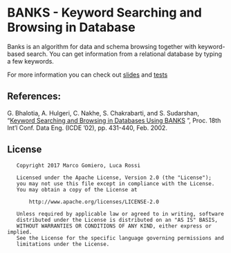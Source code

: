 # BANKS - Keyword Searching and Browsing in Database

Banks is an algorithm for data and schema browsing together with keyword-based search. You can get information from a relational database by typing a few
keywords.

For more information you can check out <a href="https://drive.google.com/file/d/1GuxNKPNajxpZjDzqzQ5TsShbuxNVsA9g/view?usp=sharing" target="blank">slides</a> and <a href="https://drive.google.com/file/d/1Ey1V_IQIfpCb7hkqhDl4TAVcAQ-iBXAK/view?usp=sharing" target="blank">tests</a>

## References:

G. Bhalotia, A. Hulgeri, C. Nakhe, S. Chakrabarti, and S. Sudarshan,
“<a href="https://www.cse.iitb.ac.in/~sudarsha/Pubs-dir/BanksICDE2002.pdf" target="blank">Keyword Searching and Browsing in Databases Using BANKS</a> ”,
Proc. 18th Int’l Conf. Data Eng. (ICDE ’02), pp. 431-440, Feb. 2002.


## License
```
   Copyright 2017 Marco Gomiero, Luca Rossi

   Licensed under the Apache License, Version 2.0 (the "License");
   you may not use this file except in compliance with the License.
   You may obtain a copy of the License at

       http://www.apache.org/licenses/LICENSE-2.0

   Unless required by applicable law or agreed to in writing, software
   distributed under the License is distributed on an "AS IS" BASIS,
   WITHOUT WARRANTIES OR CONDITIONS OF ANY KIND, either express or implied.
   See the License for the specific language governing permissions and
   limitations under the License.
```
